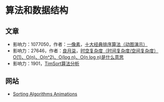 # 算法和数据结构

## 文章

- 影响力：1077050，作者：[一像素](https://www.cnblogs.com/onepixel/)，[十大经典排序算法（动图演示）](https://www.cnblogs.com/onepixel/p/7674659.html)
- 影响力：27646，作者：[良月柒](https://blog.csdn.net/lkp1603645756)，[时空复杂度（时间复杂度/空间复杂度）O(1)、O(n)、O(n^2)、O(log n)、O(n log n)是什么意思](https://blog.csdn.net/lkp1603645756/article/details/85013126)
- 影响力：1901，[TimSort算法分析](https://www.cnblogs.com/brucecloud/p/6085703.html)

## 网站

- [Sorting Algorithms Animations](https://www.toptal.com/developers/sorting-algorithms#)